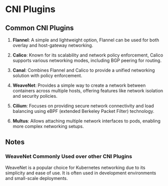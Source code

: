# CNI Plugins

## Common CNI Plugins

1. **Flannel**: A simple and lightweight option, Flannel can be used for both overlay and host-gateway networking.

2. **Calico**: Known for its scalability and network policy enforcement, Calico supports various networking modes, including BGP peering for routing.

3. **Canal**: Combines Flannel and Calico to provide a unified networking solution with policy enforcement.

4. **WeaveNet**: Provides a simple way to create a network between containers across multiple hosts, offering features like network isolation and security policies.

5. **Cilium**: Focuses on providing secure network connectivity and load balancing using eBPF (extended Berkeley Packet Filter) technology.

6. **Multus**: Allows attaching multiple network interfaces to pods, enabling more complex networking setups.

## Notes

### WeaveNet Commonly Used over other CNI Plugins

WeaveNet is a popular choice for Kubernetes networking due to its simplicity and ease of use. It is often used in development environments and small-scale deployments.
